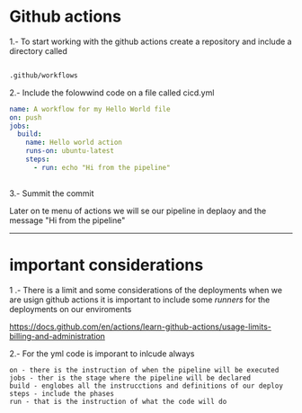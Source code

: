 # Github actions


1.- To start working with the github actions create a repository and include a directory called 

``` bash

.github/workflows

```
2.- Include the folowwind code on a file called cicd.yml 

``` yml
name: A workflow for my Hello World file
on: push
jobs:
  build:
    name: Hello world action
    runs-on: ubuntu-latest
    steps:
      - run: echo "Hi from the pipeline"
 
 ```
 3.- Summit the commit

 Later on te menu of actions we will se our pipeline in deplaoy and the message "Hi from the pipeline"
__________________________________________________

# important considerations 

1 .- There is a limit and some considerations of the deployments when we are usign github actions it is important to include some *runners* for the deployments on our enviroments


https://docs.github.com/en/actions/learn-github-actions/usage-limits-billing-and-administration

2.- For the yml code is imporant to inlcude always 

```
on - there is the instruction of when the pipeline will be executed
jobs - ther is the stage where the pipeline will be declared
build - englobes all the instrucctions and definitions of our deploy 
steps - include the phases 
run - that is the instruction of what the code will do
 ```

